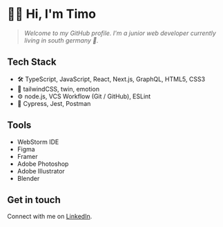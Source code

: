 # 👋🏻 Hi, I'm Timo
> _Welcome to my GitHub profile. I'm a junior web developer currently living in south germany 🥨._


## Tech Stack
- 🛠 TypeScript, JavaScript, React, Next.js, GraphQL, HTML5, CSS3
- 💅 tailwindCSS, twin, emotion
- ⚙️ node.js, VCS Workflow (Git / GitHub), ESLint
- 🔬 Cypress, Jest, Postman

## Tools
- WebStorm IDE
- Figma
- Framer
- Adobe Photoshop
- Adobe Illustrator
- Blender

## Get in touch
Connect with me on [LinkedIn](https://www.linkedin.com/in/timo-h%C3%B6hlich-br3zn/).

<!--
**br3zn/br3zn** is a ✨ _special_ ✨ repository because its `README.md` (this file) appears on your GitHub profile.

Here are some ideas to get you started:

- 🔭 I’m currently working on ...
- 🌱 I’m currently learning ...
- 👯 I’m looking to collaborate on ...
- 🤔 I’m looking for help with ...
- 💬 Ask me about ...
- 📫 How to reach me: ...
- 😄 Pronouns: ...
- ⚡ Fun fact: ...
-->
